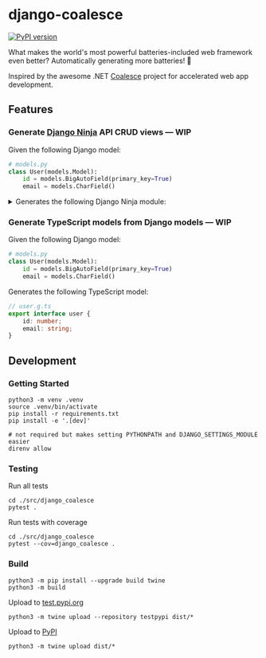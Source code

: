 # django-coalesce

[![PyPI version](https://badge.fury.io/py/django-coalesce.svg)](https://badge.fury.io/py/django-coalesce)

What makes the world's most powerful batteries-included web framework even better? Automatically generating more batteries! 🔋

Inspired by the awesome .NET [Coalesce](https://intellitect.github.io/Coalesce/) project for accelerated web app development.

## Features

### Generate [Django Ninja](https://django-ninja.dev/) API CRUD views — WIP

Given the following Django model:
```python
# models.py
class User(models.Model):
    id = models.BigAutoField(primary_key=True)
    email = models.CharField()
```

<details>
<summary>Generates the following Django Ninja module:</summary>

```python
# user_api.g.py
from django.shortcuts import get_object_or_404
from ninja import Router, Schema

from blog.models import User


router = Router()


class UserIn(Schema):
    email: str


class UserOut(Schema):
    id: int
    email: str


@router.post("/", response=UserOut)
def create_user(request, payload: UserIn):
    user = User.objects.create(**payload.dict())
    return {"id": user.id}


@router.get("/{user_id}/", response=UserOut)
def get_user(request, user_id: int):
    user = get_object_or_404(User, id=user_id)
    return user


@router.get("/", response=list[UserOut])
def list_users(request):
    users = User.objects.all()
    return users


@router.put("/{user_id}/")
def update_user(request, user_id: int, payload: UserIn):
    user = get_object_or_404(User, id=user_id)
    for attr, value in payload.dict().items():
        setattr(user, attr, value)
    user.save()
    return {"success": True}


@router.delete("/{user_id}/")
def delete_user(request, user_id: int):
    user = get_object_or_404(User, id=user_id)
    user.delete()
    return {"success": True}
```

</details>

### Generate TypeScript models from Django models — WIP

Given the following Django model:
```python
# models.py
class User(models.Model):
    id = models.BigAutoField(primary_key=True)
    email = models.CharField()
```

Generates the following TypeScript model:
```typescript
// user.g.ts
export interface user {
    id: number;
    email: string;
}
```

## Development

### Getting Started

```shell
python3 -m venv .venv
source .venv/bin/activate
pip install -r requirements.txt
pip install -e '.[dev]'

# not required but makes setting PYTHONPATH and DJANGO_SETTINGS_MODULE easier
direnv allow
```

### Testing

Run all tests
```shell
cd ./src/django_coalesce
pytest .
```

Run tests with coverage
```shell
cd ./src/django_coalesce
pytest --cov=django_coalesce .
```

### Build

```shell
python3 -m pip install --upgrade build twine
python3 -m build
```

Upload to [test.pypi.org](https://test.pypi.org)

```shell
python3 -m twine upload --repository testpypi dist/*
```

Upload to [PyPI](https://pypi.org)

```shell
python3 -m twine upload dist/*
```

